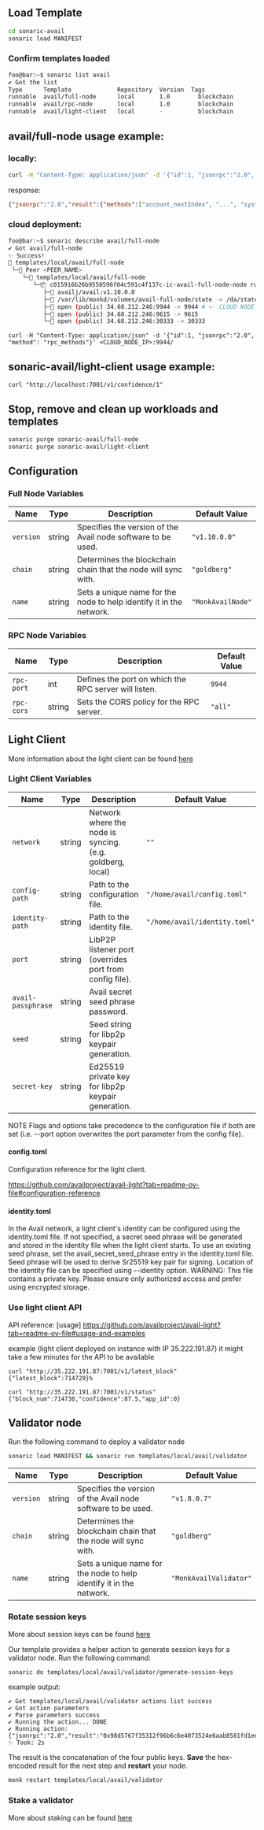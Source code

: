
## Load Template

```bash
cd sonaric-avail
sonaric load MANIFEST
```

### Confirm templates loaded

```bash
foo@bar:~$ sonaric list avail
✔ Got the list
Type      Template             Repository  Version  Tags
runnable  avail/full-node      local       1.0        blockchain
runnable  avail/rpc-node       local       1.0        blockchain
runnable  avail/light-client   local       -          blockchain

```
## avail/full-node usage example:
### locally:
```bash
curl -H "Content-Type: application/json" -d '{"id":1, "jsonrpc":"2.0", "method": "rpc_methods"}' http://localhost:9944/
```
response:
```json
{"jsonrpc":"2.0","result":{"methods":["account_nextIndex", "...", "system_version","transaction_unstable_submitAndWatch","transaction_unstable_unwatch","unsubscribe_newHead"]},"id":1}
```

### cloud deployment:
```bash
foo@bar:~$ sonaric describe avail/full-node
✔ Got avail/full-node
✨ Success!
🔩 templates/local/avail/full-node
 └─🧊 Peer <PEER_NAME>
    └─🔩 templates/local/avail/full-node 
       └─📦 c015916b26b9550596f04c591c4f137c-ic-avail-full-node-node running
          ├─🧩 availj/avail:v1.10.0.0                           
          ├─💾 /var/lib/monkd/volumes/avail-full-node/state -> /da/state
          ├─🔌 open (public) 34.68.212.246:9944 -> 9944 # <- CLOUD NODE IP
          ├─🔌 open (public) 34.68.212.246:9615 -> 9615 
          └─🔌 open (public) 34.68.212.246:30333 -> 30333

```
`curl -H "Content-Type: application/json" -d '{"id":1, "jsonrpc":"2.0", "method": "rpc_methods"}' <CLOUD_NODE_IP>:9944/`

## sonaric-avail/light-client usage example:
`curl "http://localhost:7001/v1/confidence/1"`

## Stop, remove and clean up workloads and templates

```bash
sonaric purge sonaric-avail/full-node
sonaric purge sonaric-avail/light-client
```


## Configuration
### Full Node Variables

| Name          | Type   | Description                                                                 | Default Value                                    |
|---------------|--------|-----------------------------------------------------------------------------|--------------------------------------------------|
| `version`     | string | Specifies the version of the Avail node software to be used.                | `"v1.10.0.0"`                                    |
| `chain`       | string | Determines the blockchain chain that the node will sync with.               | `"goldberg"`                                     |
| `name`        | string | Sets a unique name for the node to help identify it in the network.         | `"MonkAvailNode"`                                |

### RPC Node Variables

| Name         | Type   | Description                                          | Default Value  |
|--------------|--------|------------------------------------------------------|----------------|
| `rpc-port`   | int    | Defines the port on which the RPC server will listen.| `9944`         |
| `rpc-cors`   | string | Sets the CORS policy for the RPC server.             | `"all"`        |


## Light Client
More information about the light client can be found [here](https://github.com/availproject/avail-light?tab=readme-ov-file)

### Light Client Variables

| Name         | Type   | Description                                               | Default Value |
|--------------|--------|-----------------------------------------------------------|---------|
| `network`    | string | Network where the node is syncing. (e.g. goldberg, local) | `""` |
| `config-path`| string | Path to the configuration file.                            | `"/home/avail/config.toml"` |
| `identity-path`| string | Path to the identity file.                                | `"/home/avail/identity.toml"` |
| `port`       | string | LibP2P listener port (overrides port from config file).   |  |
| `avail-passphrase`| string | Avail secret seed phrase password.                        |  |
| `seed`      | string | Seed string for libp2p keypair generation.                | |
| `secret-key `| string | Ed25519 private key for libp2p keypair generation.        |  |


NOTE Flags and options take precedence to the configuration file if both are set (i.e. --port option overwrites the port parameter from the config file).

#### config.toml
Configuration reference for the light client.

https://github.com/availproject/avail-light?tab=readme-ov-file#configuration-reference

#### identity.toml
In the Avail network, a light client's identity can be configured using the identity.toml file. If not specified, a secret seed phrase will be generated and stored in the identity file when the light client starts. To use an existing seed phrase, set the avail_secret_seed_phrase entry in the identity.toml file. Seed phrase will be used to derive Sr25519 key pair for signing. Location of the identity file can be specified using --identity option.
WARNING: This file contains a private key. Please ensure only authorized access and prefer using encrypted storage.

### Use light client API

API reference: [usage] https://github.com/availproject/avail-light?tab=readme-ov-file#usage-and-examples


example (light client deployed on instance with IP 35.222.191.87)
it might take a few minutes for the API to be available
````
curl "http://35.222.191.87:7001/v1/latest_block"
{"latest_block":714729}%

curl "http://35.222.191.87:7001/v1/status"      
{"block_num":714738,"confidence":87.5,"app_id":0}
````

## Validator node

Run the following command to deploy a validator node
```bash
sonaric load MANIFEST && sonaric run templates/local/avail/validator
```

| Name          | Type   | Description                                                                 | Default Value                                    |
|---------------|--------|-----------------------------------------------------------------------------|--------------------------------------------------|
| `version`     | string | Specifies the version of the Avail node software to be used.                | `"v1.8.0.7"`                                    |
| `chain`       | string | Determines the blockchain chain that the node will sync with.               | `"goldberg"`                                     |
| `name`        | string | Sets a unique name for the node to help identify it in the network.         | `"MonkAvailValidator"`                                |

### Rotate session keys

More about session keys can be found [here](https://docs.availproject.org/docs/operate-a-node/become-a-validator/0030-session-keys/)

Our template provides a helper action to generate session keys for a validator node. 
Run the following command:
```bash
sonaric do templates/local/avail/validator/generate-session-keys
```
example output:
```
✔ Get templates/local/avail/validator actions list success
✔ Got action parameters
✔ Parse parameters success
✔ Running the action... DONE
✔ Running action: 
{"jsonrpc":"2.0","result":"0x98d5767f35312f96b6c6e4073524e6aab8581fd1ee42301149fbfc86e90d4c1136d5489ff9b85fbffcb82942a3c75a53527da34aa49d1a267ab96bab7d6d853006d600623c53f28a0e16caf51b56a3e98e14b3eec17c95e3f3571cb1365d52750c22d67d13579b33e74f37a072852c6894855a1b85caef1523a1e8a16488ad7d","id":1}
✨ Took: 2s
```

The result is the concatenation of the four public keys. **Save** the hex-encoded result for the next step and **restart** your node.
```bash
monk restart templates/local/avail/validator
```

### Stake a validator

More about staking can be found [here](https://docs.availproject.org/docs/operate-a-node/become-a-validator/0020-staking/)


